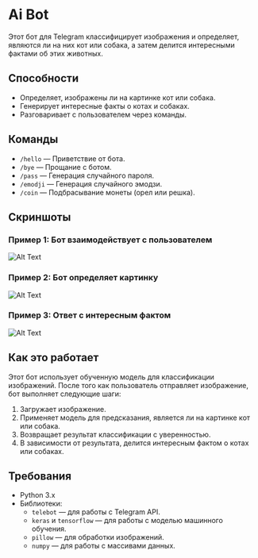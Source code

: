 # Ai Bot

Этот бот для Telegram классифицирует изображения и определяет, являются ли на них кот или собака, а затем делится интересными фактами об этих животных.

## Способности

- Определяет, изображены ли на картинке кот или собака.
- Генерирует интересные факты о котах и собаках.
- Разговаривает с пользователем через команды.

## Команды

- `/hello` — Приветствие от бота.
- `/bye` — Прощание с ботом.
- `/pass` — Генерация случайного пароля.
- `/emodji` — Генерация случайного эмодзи.
- `/coin` — Подбрасывание монеты (орел или решка).

## Скриншоты

### Пример 1: Бот взаимодействует с пользователем
![Alt Text](https://i.postimg.cc/tTH4XSSB/2025-01-21-224044.png)

### Пример 2: Бот определяет картинку
![Alt Text](https://i.postimg.cc/NFsGXywT/2025-01-21-224234.png)

### Пример 3: Ответ с интересным фактом
![Alt Text](https://i.postimg.cc/DZWHMndD/2025-01-21-224307.png)

## Как это работает

Этот бот использует обученную модель для классификации изображений. После того как пользователь отправляет изображение, бот выполняет следующие шаги:

1. Загружает изображение.
2. Применяет модель для предсказания, является ли на картинке кот или собака.
3. Возвращает результат классификации с уверенностью.
4. В зависимости от результата, делится интересным фактом о котах или собаках.

## Требования

- Python 3.x
- Библиотеки:
  - `telebot` — для работы с Telegram API.
  - `keras` и `tensorflow` — для работы с моделью машинного обучения.
  - `pillow` — для обработки изображений.
  - `numpy` — для работы с массивами данных.

